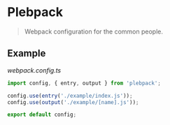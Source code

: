 # Plebpack

> Webpack configuration for the common people.

## Example

_webpack.config.ts_

```ts
import config, { entry, output } from 'plebpack';

config.use(entry('./example/index.js'));
config.use(output('./example/[name].js'));

export default config;
```
